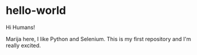 # hello-world

Hi Humans!

Marija here, I like Python and Selenium.
This is my first repository and I'm really excited.
